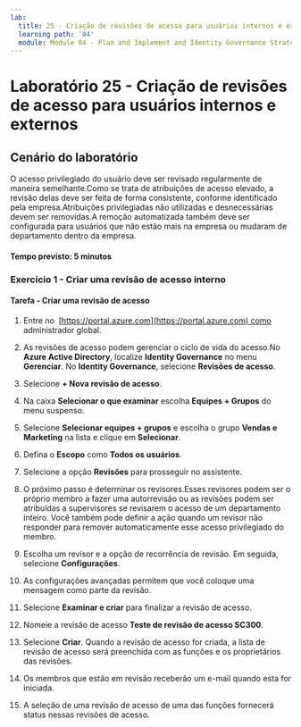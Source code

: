 ```yaml
---
lab:
  title: 25 - Criação de revisões de acesso para usuários internos e externos
  learning path: '04'
  module: Module 04 - Plan and Implement and Identity Governance Strategy
---
```


# Laboratório 25 - Criação de revisões de acesso para usuários internos e externos  

## Cenário do laboratório

O acesso privilegiado do usuário deve ser revisado regularmente de maneira semelhante.Como se trata de atribuições de acesso elevado, a revisão delas deve ser feita de forma consistente, conforme identificado pela empresa.Atribuições privilegiadas não utilizadas e desnecessárias devem ser removidas.A remoção automatizada também deve ser configurada para usuários que não estão mais na empresa ou mudaram de departamento dentro da empresa.

#### Tempo previsto: 5 minutos

### Exercício 1 - Criar uma revisão de acesso interno

#### Tarefa - Criar uma revisão de acesso

1. Entre no  [https://portal.azure.com](https://portal.azure.com) como administrador global.

2. As revisões de acesso podem gerenciar o ciclo de vida do acesso.No **Azure Active Directory**, localize **Identity Governance** no menu **Gerenciar**.  No **Identity Governance**, selecione **Revisões de acesso**.

3. Selecione **+ Nova revisão de acesso**.

4. Na caixa **Selecionar o que examinar** escolha **Equipes + Grupos** do menu suspenso.

5. Selecione **Selecionar equipes + grupos** e escolha o grupo **Vendas e Marketing** na lista e clique em **Selecionar**.

6. Defina o **Escopo** como **Todos os usuários**.

7. Selecione a opção **Revisões** para prosseguir no assistente.

8. O próximo passo é determinar os revisores.Esses revisores podem ser o próprio membro a fazer uma autorrevisão ou as revisões podem ser atribuídas a supervisores se revisarem o acesso de um departamento inteiro. Você também pode definir a ação quando um revisor não responder para remover automaticamente esse acesso privilegiado do membro.

9. Escolha um revisor e a opção de recorrência de revisão.  Em seguida, selecione **Configurações**.

10. As configurações avançadas permitem que você coloque uma mensagem como parte da revisão.

11. Selecione **Examinar e criar** para finalizar a revisão de acesso.

12. Nomeie a revisão de acesso **Teste de revisão de acesso SC300**.

13. Selecione **Criar**. Quando a revisão de acesso for criada, a lista de revisão de acesso será preenchida com as funções e os proprietários das revisões.

14. Os membros que estão em revisão receberão um e-mail quando esta for iniciada.

15. A seleção de uma revisão de acesso de uma das funções fornecerá status nessas revisões de acesso.
